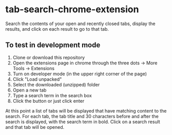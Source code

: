 # tab-search-chrome-extension

Search the contents of your open and recently closed tabs, display the results, and click on each result to go to that tab.

## To test in development mode

1. Clone or download this repository
1. Open the extensions page in chrome through the three dots -> More Tools -> Extensions
1. Turn on developer mode (in the upper right corner of the page)
1. Click "Load unpacked"
1. Select the downloaded (unzipped) folder
1. Open a new tab
1. Type a search term in the search box
1. Click the button or just click enter

At this point a list of tabs will be displayed that have matching content to the search. For each tab, the tab title and 30 characters before and after the search is displayed, with the search term in bold. Click on a search result and that tab will be opened.
